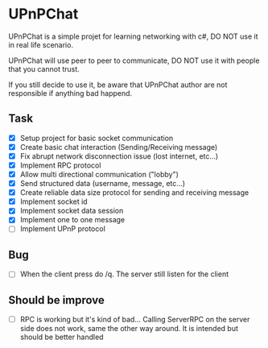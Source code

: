 # UPnPChat

UPnPChat is a simple projet for learning networking with c#, DO NOT use it in real life scenario.

UPnPChat will use peer to peer to communicate, DO NOT use it with people that you cannot trust.

If you still decide to use it, be aware that UPnPChat author are not responsible if anything bad happend.

## Task

- [x] Setup project for basic socket communication
- [x] Create basic chat interaction (Sending/Receiving message)
- [x] Fix abrupt network disconnection issue (lost internet, etc...)
- [x] Implement RPC protocol
- [x] Allow multi directional communication ("lobby")
- [x] Send structured data (username, message, etc...)
- [x] Create reliable data size protocol for sending and receiving message
- [x] Implement socket id
- [x] Implement socket data session
- [x] Implement one to one message
- [ ] Implement UPnP protocol

## Bug

- [ ] When the client press do /q. The server still listen for the client

## Should be improve

- [ ] RPC is working but it's kind of bad... Calling ServerRPC on the server side does not work, same the other way around. It is intended but should be better handled